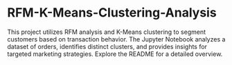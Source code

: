 # RFM-K-Means-Clustering-Analysis
This project utilizes RFM analysis and K-Means clustering to segment customers based on transaction behavior. The Jupyter Notebook analyzes a dataset of orders, identifies distinct clusters, and provides insights for targeted marketing strategies. Explore the README for a detailed overview.
